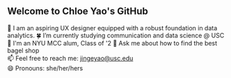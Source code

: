 ## Welcome to Chloe Yao's GitHub

💼 I am an aspiring UX designer equipped with a robust foundation in data analytics.
🍀 I’m currently studying communication and data science @ USC  
📖 I'm an NYU MCC alum, Class of '2
💬 Ask me about how to find the best bagel shop  
📫 Feel free to reach me: jingeyao@usc.edu  
😄 Pronouns: she/her/hers  
